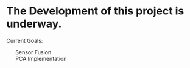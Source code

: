 # The Development of this project is underway.

Current Goals:<ul>
Sensor Fusion<br>
PCA Implementation